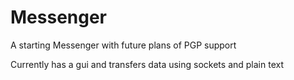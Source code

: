 # Messenger
A starting Messenger with future plans of PGP support

Currently has a gui and transfers data using sockets and plain text
